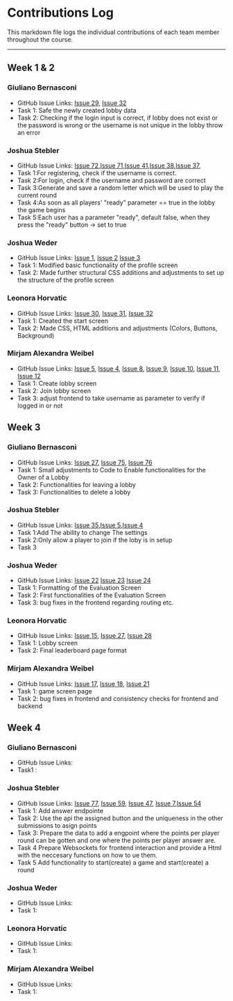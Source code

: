 # Contributions Log

This markdown file logs the individual contributions of each team member throughout the course.

---

## Week 1 & 2

### Giuliano Bernasconi
- GitHub Issue Links: [Issue 29](https://github.com/sopra-fs24-group-20/sopra-fs24-group-20-server/issues/29), [Issue 32](https://github.com/sopra-fs24-group-20/sopra-fs24-group-20-server/issues/32)
- Task 1: Safe the newly created lobby data 
- Task 2: Checking if the login input is correct, if lobby does not exist or the password is wrong or the username is not unique in the lobby throw an error

### Joshua Stebler
- GitHub Issue Links: [Issue 72](https://github.com/sopra-fs24-group-20/sopra-fs24-group-20-server/issues/72),[Issue 71](https://github.com/sopra-fs24-group-20/sopra-fs24-group-20-server/issues/71),[Issue 41](https://github.com/sopra-fs24-group-20/sopra-fs24-group-20-server/issues/41),[Issue 38](https://github.com/sopra-fs24-group-20/sopra-fs24-group-20-server/issues/38),[Issue 37](https://github.com/sopra-fs24-group-20/sopra-fs24-group-20-server/issues/37),
- Task 1:For registering, check if the username is correct.
- Task 2:For login, check if the username and password are correct
- Task 3:Generate and save a random letter which will be used to play the current round
- Task 4:As soon as all players' "ready" parameter == true in the lobby the game begins
- Task 5:Each user has a parameter "ready", default false, when they press the "ready" button -> set to true

### Joshua Weder
- GitHub Issue Links: [Issue 1](https://github.com/sopra-fs24-group-20/sopra-fs24-group-20-client/issues/1),
[Issue 2](https://github.com/sopra-fs24-group-20/sopra-fs24-group-20-client/issues/2)
[Issue 3](https://github.com/sopra-fs24-group-20/sopra-fs24-group-20-client/issues/3)
- Task 1: Modified basic functionality of the profile screen
- Task 2: Made further structural CSS additions and adjustments to set up the structure of the profile screen

### Leonora Horvatic
- GitHub Issue Links: [Issue 30](https://github.com/sopra-fs24-group-20/sopra-fs24-group-20-client/issues/30),
[Issue 31](https://github.com/sopra-fs24-group-20/sopra-fs24-group-20-client/issues/31),
[Issue 32](https://github.com/sopra-fs24-group-20/sopra-fs24-group-20-client/issues/32)
- Task 1: Created the start screen
- Task 2: Made CSS, HTML additions and adjustments (Colors, Buttons, Background)

### Mirjam Alexandra Weibel
- GitHub Issue Links: [Issue 5](https://github.com/sopra-fs24-group-20/sopra-fs24-group-20-client/issues/5), [Issue 4](https://github.com/sopra-fs24-group-20/sopra-fs24-group-20-client/issues/4), [Issue 8](https://github.com/sopra-fs24-group-20/sopra-fs24-group-20-client/issues/8), [Issue 9](https://github.com/sopra-fs24-group-20/sopra-fs24-group-20-client/issues/9), [Issue 10](https://github.com/sopra-fs24-group-20/sopra-fs24-group-20-client/issues/10), [Issue 11](https://github.com/sopra-fs24-group-20/sopra-fs24-group-20-client/issues/11), [Issue 12](https://github.com/sopra-fs24-group-20/sopra-fs24-group-20-client/issues/12)
- Task 1: Create lobby screen
- Task 2: Join lobby screen
- Task 3: adjust frontend to take username as parameter to verify if logged in or not

## Week 3

### Giuliano Bernasconi
- GitHub Issue Links: [Issue 27](https://github.com/sopra-fs24-group-20/sopra-fs24-group-20-server/issues/27), [Issue 75](https://github.com/sopra-fs24-group-20/sopra-fs24-group-20-server/issues/75), [Issue 76](https://github.com/sopra-fs24-group-20/sopra-fs24-group-20-server/issues/76)
- Task 1: Small adjustments to Code to Enable functionalities for the Owner of a Lobby 
- Task 2: Functionalities for leaving a lobby
- Task 3: Functionalities to delete a lobby

### Joshua Stebler
- GitHub Issue Links: [Issue 35](https://github.com/sopra-fs24-group-20/sopra-fs24-group-20-server/issues/35),[Issue 5](https://github.com/sopra-fs24-group-20/sopra-fs24-group-20-server/issues/5),[Issue 4](https://github.com/sopra-fs24-group-20/sopra-fs24-group-20-server/issues/4)
- Task 1:Add The ability to change The settings
- Task 2:Only allow a player to join if the loby is in setup
- Task 3

### Joshua Weder
- GitHub Issue Links: [Issue 22](https://github.com/sopra-fs24-group-20/sopra-fs24-group-20-client/issues/22)
  [Issue 23](https://github.com/sopra-fs24-group-20/sopra-fs24-group-20-client/issues/23)
  [Issue 24](https://github.com/sopra-fs24-group-20/sopra-fs24-group-20-client/issues/24)
- Task 1: Formatting of the Evaluation Screen
- Task 2: First functionalities of the Evaluation Screen
- Task 3: bug fixes in the frontend regarding routing etc. 

### Leonora Horvatic
- GitHub Issue Links: [Issue 15](https://github.com/sopra-fs24-group-20/sopra-fs24-group-20-client/issues/15),
  [Issue 27](https://github.com/sopra-fs24-group-20/sopra-fs24-group-20-client/issues/27),
  [Issue 28](https://github.com/sopra-fs24-group-20/sopra-fs24-group-20-client/issues/28)
- Task 1: Lobby screen
- Task 2: Final leaderboard page format

### Mirjam Alexandra Weibel
- GitHub Issue Links: [Issue 17](https://github.com/sopra-fs24-group-20/sopra-fs24-group-20-client/issues/17), [Issue 18](https://github.com/sopra-fs24-group-20/sopra-fs24-group-20-client/issues/18), [Issue 21](https://github.com/sopra-fs24-group-20/sopra-fs24-group-20-client/issues/21)
- Task 1: game screen page 
- Task 2: bug fixes in frontend and consistency checks for frontend and backend

## Week 4

### Giuliano Bernasconi
- GitHub Issue Links:
- Task1 :

### Joshua Stebler
- GitHub Issue Links: [Issue 77](https://github.com/sopra-fs24-group-20/sopra-fs24-group-20-server/issues/77), [Issue 59](https://github.com/sopra-fs24-group-20/sopra-fs24-group-20-server/issues/59), [Issue 47](https://github.com/sopra-fs24-group-20/sopra-fs24-group-20-server/issues/47), [Issue 7](https://github.com/sopra-fs24-group-20/sopra-fs24-group-20-server/issues/7),[Issue 54](https://github.com/sopra-fs24-group-20/sopra-fs24-group-20-server/issues/54)
- Task 1: Add answer endpointe
- Task 2: Use the api the assigned button and the uniqueness in the other submissions to asign points
- Task 3: Prepare the data to add a engpoint where the points per player round can be gotten and one where the points per player answer are.
- Task 4 Prepare Websockets for frontend interaction and provide a Html with the neccesary functions on how to ue them.
- Task 5 Add functionality to start(create) a game and start(create) a round

### Joshua Weder
- GitHub Issue Links: 
- Task 1:

### Leonora Horvatic
- GitHub Issue Links: 
- Task 1: 

### Mirjam Alexandra Weibel
- GitHub Issue Links: 
- Task 1: 



